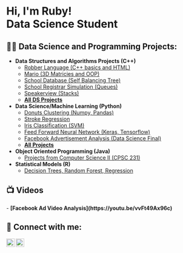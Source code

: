 <h1>Hi, I'm Ruby! <br/><a> Data Science Student</a>

<h2>👨‍💻 Data Science and Programming Projects:</h2>

- <b>Data Structures and Algorithms Projects (C++)</b>
  - [Robber Language (C++ basics and HTML)](https://github.com/rubylink/Portfolio/tree/046b306f69f4a87a38530567a22bc05bbf72a4b2/Data_Structures/Robber_Language)
  - [Mario (3D Matricies and OOP)](https://github.com/rubylink/Portfolio/tree/c525dd78c180a8437c821d0b9bcc8b7a058750cd/Data_Structures/Super_Mario_Bros)
  - [School Database (Self Balancing Tree)](https://github.com/rubylink/Portfolio/tree/main/Data_Structures/School_Database)
  - [School Registrar Simulation (Queues)](https://github.com/rubylink/Portfolio/tree/c41cb0bd4844a712b476cbc84d0d3885669d7eb9/Data_Structures/Registrar_Simulation)
  - [Speakerview (Stacks)](https://github.com/rubylink/Portfolio/tree/8936278ef85e7596481ffaa311f1d92397f85820/Data_Structures/Stack)
  - <b>[All DS Projects](https://github.com/rubylink/Portfolio/tree/c41cb0bd4844a712b476cbc84d0d3885669d7eb9/Data_Structures)</b>
- <b> Data Science/Machine Learning (Python) </b>
  - [Donuts Clustering (Numpy, Pandas)](https://github.com/rubylink/Portfolio/blob/c41cb0bd4844a712b476cbc84d0d3885669d7eb9/Machine_Learning/Donuts_Clustering.ipynb) 
  - [Stroke Regression ](https://github.com/rubylink/Portfolio/blob/1c6456b91a07d2b42d831c17ec35ad28670a5463/Machine_Learning/Stroke_Regression.ipynb)
  - [Iris Classification (SVM)](https://github.com/rubylink/Portfolio/tree/1c6456b91a07d2b42d831c17ec35ad28670a5463/Machine_Learning/iris_classification)
  - [Feed Forward Neural Network (Keras, Tensorflow)](https://github.com/rubylink/Portfolio/tree/1c6456b91a07d2b42d831c17ec35ad28670a5463/Machine_Learning/Neural_Networks)
  - [Facebook Advertisement Analysis (Data Science Final)](https://github.com/rubylink/Portfolio/blob/1c6456b91a07d2b42d831c17ec35ad28670a5463/Machine_Learning/Facebook_Ad_Analysis.ipynb)
  - <b>[All Projects](https://github.com/rubylink/Portfolio/tree/1c6456b91a07d2b42d831c17ec35ad28670a5463/Machine_Learning)</b>
- <b>Object Oriented Programming (Java)</b>
  - [Projects from Computer Science II (CPSC 231)](https://github.com/rubylink/Portfolio/tree/62dbb0f31b11bf2211bb9c56598405c8a03da3c6/OOP_Java)
- <b>Statistical Models (R)</b>
  - [Decision Trees, Random Forest, Regression](https://github.com/rubylink/Portfolio/tree/62dbb0f31b11bf2211bb9c56598405c8a03da3c6/Bus_Statistical_Models)

<h2>📺 Videos</h2>
  - <b>[Facebook Ad Video Analysis](https://youtu.be/vvFt49Ax96c)</b>

<h2> 🤳 Connect with me:</h2>

[<img align="left" alt="JoshMadakor | LinkedIn" width="22px" src="https://cdn.jsdelivr.net/npm/simple-icons@v3/icons/linkedin.svg" />][linkedin]
[<img align="left" alt="JoshMadakor | Instagram" width="22px" src="https://cdn.jsdelivr.net/npm/simple-icons@v3/icons/instagram.svg" />][instagram]

[instagram]: https://www.instagram.com/ruby_link11/?hl=en
[linkedin]: https://www.linkedin.com/in/rubylink/

<!--

Here are some ideas to get you started:

- 🔭 I’m currently working on ...
- 🌱 I’m currently learning ...
- 👯 I’m looking to collaborate on ...
- 🤔 I’m looking for help with ...
- 💬 Ask me about ...
- 📫 How to reach me: ...
- 😄 Pronouns: ...
- ⚡ Fun fact: ...
-->
